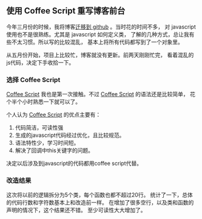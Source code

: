 ## 使用 Coffee Script 重写博客前台

今年三月份的时候，我将博客[迁移到 github] 。当时花的时间不多，
对 javascript 使用也不是很熟练。尤其是 javascript 如何定义类，
了解的几种方式，总让我有些不太习惯。所以写的比较混乱，
基本上将所有代码都写到了一个对象里。

从五月份开始，项目上比较忙，博客就没有更新。前两天刚刚忙完，
看着混乱的js代码，决定下手收拾一下。

### 选择 Coffee Script

[Coffee Script] 我也是第一次接触。不过 [Coffee Script] 的语法还是比较简单，
花个半个小时熟悉一下就可以了。

个人认为 [Coffee Script] 的优点主要有：

1. 代码简洁，可读性强
2. 生成的javascript代码经过优化，且比较规范。
3. 语法特性少，学习时间短。
4. 解决了回调中this关键字的问题。

决定以后涉及到javascript的代码都用coffee script代替。

### 改造结果

这次将以前的逻辑拆分为5个类，每个函数也都不超过20行。
统计了一下，总体的代码行数和字符数基本上和改造前一样。
在增加了很多空行，以及类和函数的声明的情况下，这个结果还不错。
至少可读性大大增加了。


[迁移到 github]: #!2012-01-29-write-blog-on-github
[Coffee Script]: http://coffeescript.org
[回调中this关键字]: http://coffeescript.org/#fat_arrow
